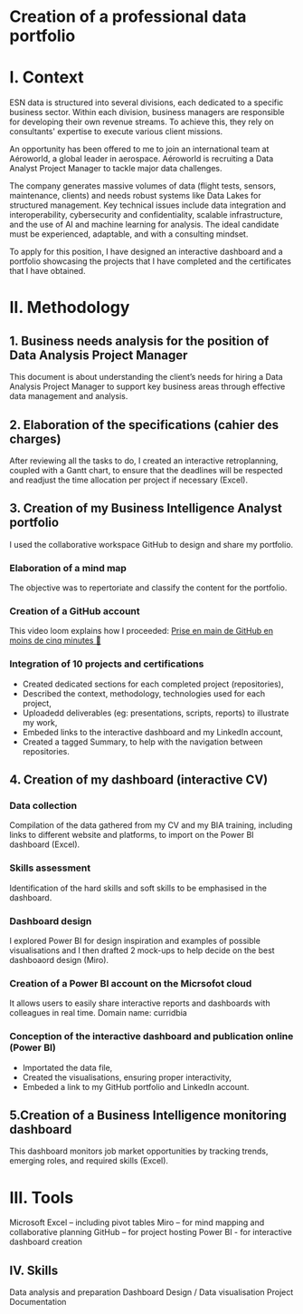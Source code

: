 # Creation of a professional data portfolio
# I. Context
ESN data is structured into several divisions, each dedicated to a specific business sector. Within each division, business managers are responsible for developing their own revenue streams. To achieve this, they rely on consultants' expertise to execute various client missions. 

An opportunity has been offered to me to join an international team at Aéroworld, a global leader in aerospace. Aéroworld is recruiting a Data Analyst Project Manager to tackle major data challenges. 

The company generates massive volumes of data (flight tests, sensors, maintenance, clients) and needs robust systems like Data Lakes for structured management. Key technical issues include data integration and interoperability, cybersecurity and confidentiality, scalable infrastructure, and the use of AI and machine learning for analysis. The ideal candidate must be experienced, adaptable, and with a consulting mindset. 

To apply for this position, I have designed an interactive dashboard and a portfolio showcasing the projects that I have completed and the certificates that I have obtained.

# II. Methodology
## 1. Business needs analysis for the position of Data Analysis Project Manager
This document is about understanding the client’s needs for hiring a Data Analysis Project Manager to support key business areas through effective data management and analysis.

## 2. Elaboration of the specifications (cahier des charges)
After reviewing all the tasks to do, I created an interactive retroplanning, coupled with a Gantt chart, to ensure that the deadlines will be respected and readjust the time allocation per project if necessary (Excel).

## 3. Creation of my Business Intelligence Analyst portfolio
I used the collaborative workspace GitHub to design and share my portfolio.

### Elaboration of a mind map
The objective was to repertoriate and classify the content for the portfolio.

### Creation of a GitHub account
This video loom explains how I proceeded: [Prise en main de GitHub en moins de cinq minutes 🚀](https://www.loom.com/share/3a83e6e1df784d1b873ece2888f6b9e2?sid=431a6245-8fcc-4a88-984b-f85eb9055274)

### Integration of 10 projects and certifications
- Created dedicated sections for each completed project (repositories),
- Described the context, methodology, technologies used for each project,
- Uploadedd deliverables (eg: presentations, scripts, reports) to illustrate my work,
- Embeded links to the interactive dashboard and my LinkedIn account,
- Created a tagged Summary, to help with the navigation between repositories.

## 4. Creation of my dashboard (interactive CV)

### Data collection
Compilation of the data gathered from my CV and my BIA training, including links to different website and platforms, to import on the Power BI dashboard (Excel).

### Skills assessment
Identification of the hard skills and soft skills to be emphasised in the dashboard.

### Dashboard design
I explored Power BI for design inspiration and examples of possible visualisations and I then drafted 2 mock-ups to help decide on the best dashboaord design (Miro).

### Creation of a Power BI account on the Micrsofot cloud
It allows users to easily share interactive reports and dashboards with colleagues in real time.
Domain name: curridbia

### Conception of the interactive dashboard and publication online (Power BI)
- Importated the data file,
- Created the visualisations, ensuring proper interactivity,
- Embeded a link to my GitHub portfolio and LinkedIn account.

## 5.Creation of a Business Intelligence monitoring dashboard
This dashboard monitors job market opportunities by tracking trends, emerging roles, and required skills (Excel).


# III. Tools
Microsoft Excel – including pivot tables
Miro – for mind mapping and collaborative planning
GitHub – for project hosting
Power BI - for interactive dashboard creation

## IV. Skills
Data analysis and preparation
Dashboard Design / Data visualisation
Project Documentation
